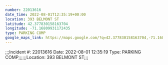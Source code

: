 ```yaml
---
number: 22013616
date_time: 2022-08-01T12:35:19+00:00
location: 393 BELMONT ST
latitude: 42.377830158163704
longitude: -71.16809931172435
type: PARKING COMP
google_maps_link: https://maps.google.com/?q=42.377830158163704,-71.16809931172435
---
```


;;;Incident #: 22013616  Date: 2022-08-01 12:35:19   Type: PARKING COMP;;;;;;Location: 393 BELMONT ST;;;
